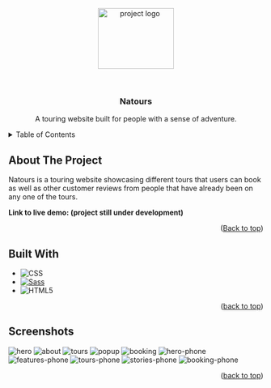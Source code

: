 <a name="readme-top"></a>


<!-- PROJECT LOGO -->
<p align="center">
  <img src="./img/logo-green-1x.png" alt="project logo" height=120px width=150px align="center" />
</p>


<!-- PROJECT OVERVIEW -->
<br />
  <h3 align="center">Natours</h3>

  <p align="center">
      A touring website built for people with a sense of adventure.
    <br/>
  </p>


<!-- TABLE OF CONTENTS -->
<details>
  <summary>Table of Contents</summary>
  <ol>
    <li><a href="#about-the-project">About The Project</a></li>
    <li><a href="#built-with">Built With</a></li>
    <li><a href="#screenshots">Screenshots</a></li>
  </ol>
</details>


<!-- ABOUT THE PROJECT -->
## About The Project
Natours is a touring website showcasing different tours that users can book as well as other customer reviews from people that have already been on any one of the tours.

<b>Link to live demo: (project still under development)</b>

<p align="right">(<a href="#readme-top">Back to top</a>)</p>


<!-- BUILT WITH -->
## Built With
<!-- * [![React][React]][React-url] -->
<!-- * [![React-router][React-router]][React-router-url] -->
<!-- * [![JavaScript][JavaScript]][JavaScript-url] -->
* ![CSS][CSS]
* [![Sass][Sass]][Sass-url]
* ![HTML5][HTML5]
<!-- * [![Vite][Vite]][Vite-url] -->
<!-- * [![Firebase][Firebase]][Firebase-url] -->

<p align="right">(<a href="#readme-top">back to top</a>)</p>


<!-- Screenshots -->
## Screenshots
![hero](./screenshots/hero.png)
![about](./screenshots/about.png)
![tours](./screenshots/tours.png)
![popup](./screenshots/popup.png)
![booking](./screenshots/booking.png)
![hero-phone](./screenshots/hero-phone.jpg)
![features-phone](./screenshots/features-phone.jpg)
![tours-phone](./screenshots/tours-phone.jpg)
![stories-phone](./screenshots/stories-phone.jpg)
![booking-phone](./screenshots/booking-phone.jpg)

<p align="right">(<a href="#readme-top">back to top</a>)</p>


<!-- MARKDOWN LINKS -->
[React]: https://img.shields.io/badge/react-%2320232a.svg?style=for-the-badge&logo=react&logoColor=%2361DAFB
[React-url]: https://react.dev

[React-router]: https://img.shields.io/badge/React_Router-CA4245?style=for-the-badge&logo=react-router&logoColor=white
[React-router-url]: https://reactrouter.com/en/main

[JavaScript]: https://img.shields.io/badge/JavaScript-323330?style=for-the-badge&logo=javascript&logoColor=F7DF1E
[JavaScript-url]: https://www.javascript.com

[CSS]: https://img.shields.io/badge/css3-%231572B6.svg?style=for-the-badge&logo=css3&logoColor=white

[Sass]: https://img.shields.io/badge/Sass-CC6699?style=for-the-badge&logo=sass&logoColor=white
[Sass-url]: https://sass-lang.com

[HTML5]: https://img.shields.io/badge/HTML-239120?style=for-the-badge&logo=html5&logoColor=white

[Vite]: https://img.shields.io/badge/vite-%23646CFF.svg?style=for-the-badge&logo=vite&logoColor=white
[Vite-url]: https://vitejs.dev

[Firebase]: https://img.shields.io/badge/Firebase-039BE5?style=for-the-badge&logo=Firebase&logoColor=white
[Firebase-url]: https://firebase.google.com
